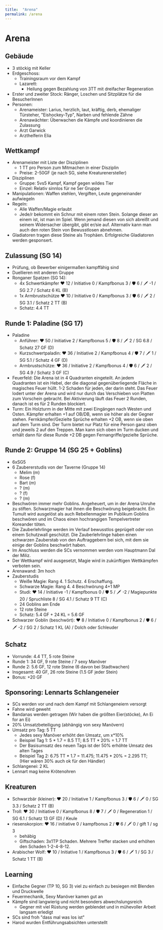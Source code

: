 ```yaml
---
title:  "Arena"
permalink: /arena
---
```

# Arena
## Gebäude
- 3 stöckig mit Keller
- Erdgeschoss:
  - Trainingsraum vor dem Kampf
  - Lazarett:
    - Heilung gegen Bezahlung von 3TT mit dreifacher Regeneration
- Erster und zweiter Stock: Ränger, Loschen und Sitzplätze für die BesucherInnen
- Personen:
  - Arenameister: Larius, herzlich, laut, kräftig, derb, ehemaliger Türsteher, "Eishockey-Typ", Narben und fehlende Zähne
  - Arenawächter: Überwachen die Kämpfe und koordinieren die Zulassung
  - Arzt Garwick
  - Arzthelferin Elia

## Wettkampf
- Arenameister mit Liste der Disziplinen
  - 1 TT pro Person zum Mitmachen in einer Disziplin
  - Preise: 2-50GF (je nach SG, siehe Kreaturenersteller)
- Disziplinen
  - Gruppe: 5vs5 Kampf, Kampf gegen wildes Tier
  - Einzel: Relativ sinnlos für ne 5er Gruppe
- Manipulationen: Waffen stehlen, Vergiften, Leute gegeneinander aufwiegeln
- Regeln:
  - Alle Waffen/Magie erlaubt
  - Jede/r bekommt ein Schnur mit einem roten Stein. Solange dieser an einem ist, ist man im Spiel. Wenn jemand diesen von sich abreißt und seinem Widersacher übergibt, gibt er/sie auf. Alternativ kann man auch den roten Stein von Bewusstlosen abnehmen.
- Gladiatoren tragen diese Steine als Trophäen. Erfolgreiche Gladiatoren werden gesponsert.

## Zulassung (SG 14)
- Prüfung, ob Bewerber einigermaßen kampffähig sind
- Duellieren mit anderen Gruppe
- Ronganer Spatzen (SG 14): 
  - 4x Schwertkämpfer ❤️ 12 / Initiative 0 / Kampfbonus 3 / 🛡️ 6 / 🗡️ -1 / SG 2.7 / Schatz 6 KL (B)
  - 1x Armbrustschütze ❤️ 10 / Initiative 0 / Kampfbonus 3 / 🛡️ 6 / 🗡️ 2 / SG 3.1 / Schatz 2 TT (B)
  - Schatz: 4.4 TT

## Runde 1: Paladine (SG 17)
- Paladine
  - Anführer: ❤️ 50 / Initiative 2 / Kampfbonus 5 / 🛡️ 8 / 🗡️ 2 / SG 6.8 / Schatz 27 GF (D)
  - Kurzschwertpaladin: ❤️ 36 / Initiative 2 / Kampfbonus 4 / 🛡️ 7 / 🗡️ 1 / SG 5.1 / Schatz 4 GF (D)
  - Armbrustschütze: ❤️ 36 / Initiative 2 / Kampfbonus 4 / 🛡️ 6 / 🗡️ 2 / SG 4.9 / Schatz 3 GF (C)
- Feuerfeld: Die Arena ist in 4 Quadranten eingeteilt. An jedem Quadranten ist ein Hebel, der die diagonal gegenüberliegende Fläche in magisches Feuer hüllt. 1-2 Schaden für jeden, der darin steht. Das Feuer lodert unter der Arena und wird nur durch das Verschieben von Platten zum Vorschein gebracht. Bei Aktivierung läuft das Feuer 2 Runden, danach ist es für 2 Runden blockiert.
- Turm: Ein Holzturm in der Mitte mit zwei Eingängen nach Westen und Osten. Kämpfer erhalten +1 auf OB/DB, wenn sie höher als der Gegner stehen. Fernkämpfer/Gezielte Sprüche erhalten +2 OB, wenn sie oben auf dem Turm sind. Der Turm bietet nur Platz für eine Person ganz oben und jeweils 2 auf den Treppen. Man kann sich oben im Turm ducken und erhält dann für diese Runde +2 DB gegen Fernangriffe/gezielte Sprüche.

## Runde 2: Gruppe 14 (SG 25 + Goblins)
- 6xSG5
- 6 Zaubererstudis von der Taverne (Gruppe 14)
  - Melim (m)
  - Rose (f)
  - Bart (m)
  - ? (m)
  - ? (f)
  - ? (m)
- Beschwören immer mehr Goblins. Angeheuert, um in der Arena Unruhe zu stiften. Schwarzmagier hat ihnen die Beschwörung beigebracht. Ein Tumult wird ausgelöst als auch Rebellenmagier im Publikum Goblins beschwören und im Chaos einen hochrangigen Tempelvertreter Koreander töten.
- Die Zauberlehrlinge werden im Verlauf bewusstlos geprügelt oder von einem Schutzwall geschützt. Die Zauberlehrlinge haben einen schwarzen Zauberstab von den Auftraggebern bei sich, mit dem sie einige der Goblins beschwört haben.
- Im Anschluss werden die SCs vernommen werden vom Hauptmann Dal der Miliz.
- Der Wettkampf wird ausgesetzt, Magie wird in zukünftigen Wettkämpfen verboten sein.
- Arenawand: 3m hoch
- Zauberstudis
  - Weiße Magie: Rang 4. 1 Schutz. 4 Erschaffung.
  - Schwarze Magie: Rang 4. 4 Beschwörung 4+1 MP
  - Studi: ❤️ 14 / Initiative -1 / Kampfbonus 0 / 🛡️ 5 / 🗡️ -2 / Magiepunkte 20 / Spruchliste 8 / SG 4.1 / Schatz 9 TT (C)
  - 24 Goblins am Ende
  - 12 rote Steine
  - Schatz: 5.4 GF + 24 KL = 5.6 GF
- Schwarzer Goblin (beschwört): ❤️ 8 / Initiative 0 / Kampfbonus 2 / 🛡️ 6 / 🗡️ -2 / SG 2 / Schatz 1 KL (A) / Dolch oder Schleuder

## Schatz
- Vorrunde: 4.4 TT, 5 rote Steine
- Runde 1: 34 GF, 9 rote Steine / 7 sexy Manöver
- Runde 2: 5.6 GF, 12 rote Steine (6 davon bei Stadtwachen)
- Insgesamt: 40 GF, 26 rote Steine (1.5 GF jeder Stein)
- Bonus: +20 GF

## Sponsoring: Lennarts Schlangeneier
- SCs werden vor und nach dem Kampf mit Schlangeneiern versorgt
- Fahne wird geweht
- Bandanas werden getragen (Wir haben die größten Eier(stöcke), An Ei for an Ei)
- 20% Umsatzbeteiligung (abhängig von sexy Manövern)
- Umsatz pro Tag: 5 TT
  - Jedes sexy Manöver erhöht den Umsatz, um x*10%
  - Beispiel Tag 1: 5 * 1.7 = 8.5 TT; 8.5 TT * 20% = 1.7 TT
  - Der Basisumsatz des neuen Tags ist der 50% erhöhte Umsatz des alten Tages
  - Beispiel Tag 2: 6.75 TT * 1.7 = 11.475; 11.475 * 20% = 2.295 TT; (Hier wären 30% auch ok für den Händler)
- Schlangenei: 2 KL
- Lennart mag keine Krötenohren

## Kreaturen
- Schwarzbär (kleiner): ❤️ 20 / Initiative 1 / Kampfbonus 3 / 🛡️ 6 / 🗡️ 0 / SG 3.3 / Schatz 2 TT (B)
- Troll: ❤️ 30 / Initiative 0 / Kampfbonus 8 / 🛡️ 7 / 🗡️ 0 / Regeneration 1 / SG 6.1 / Schatz 13 GF (D) / Keule
- riesenskorpion: ❤️ 16 / initiative 0 / kampfbonus 2 / 🛡️ 6 / 🗡️ 0 / gift 1 / sg 3
  - behäbig
  - Giftschaden: 3x1TP Schaden. Mehrere Treffer stacken und erhöhen den Schaden 1-2-4-8-12.
- Arabischer Wolf: ❤️ 10 / Initiative 1 / Kampfbonus 3 / 🛡️ 6 / 🗡️ 1 / SG 3 / Schatz 1 TT (B)

## Learning
- Einfache Gegner (TP 10, SG 3) viel zu einfach zu besiegen mit Blenden und Druckwelle
- Feuermechanik, Sexy Manöver kamen gut an
- Kämpfe sind langwierig und nicht besonders abwechslungsreich
  - Gegner mit viel Rüstung werden geblendet und in mühevoller Arbeit langsam erledigt
- SCs sind froh "dass mal was los ist"
- Harod wurden Entführungsabsichten unterstellt